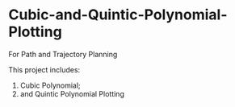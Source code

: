 # Cubic-and-Quintic-Polynomial-Plotting
For Path and Trajectory Planning

This project includes:
1. Cubic Polynomial;
2. and Quintic Polynomial Plotting
